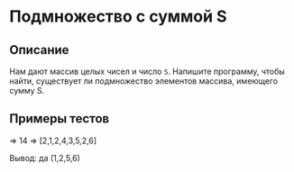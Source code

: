 # Подмножество с суммой S

## Описание
Нам дают массив целых чисел и число `S`.
Напишите программу, чтобы найти, существует ли подмножество элементов массива, имеющего сумму S.

## Примеры тестов


=> 14
=> [2,1,2,4,3,5,2,6]

Вывод: да (1,2,5,6)

